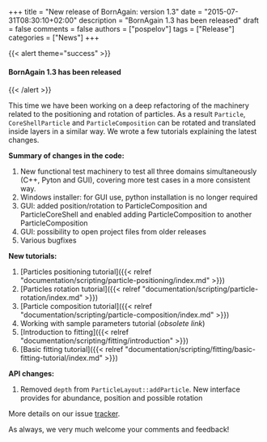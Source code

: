 +++
title = "New release of BornAgain: version 1.3"
date = "2015-07-31T08:30:10+02:00"
description = "BornAgain 1.3 has been released"
draft = false
comments = false
authors = ["pospelov"]
tags = ["Release"]
categories = ["News"]
+++

{{< alert theme="success" >}}
#### BornAgain 1.3 has been released
{{< /alert >}}

This time we have been working on a deep refactoring of the machinery related to the positioning and rotation of particles. As a result `Particle`, `CoreShellParticle` and `ParticleComposition` can be rotated and translated inside layers in a similar way. We wrote a few tutorials explaining the latest changes.

**Summary of changes in the code:**

1. New functional test machinery to test all three domains simultaneously (C++, Pyton and GUI), covering more test cases in a more consistent way.
1. Windows installer: for GUI use, python installation is no longer required
1. GUI: added position/rotation to ParticleComposition and ParticleCoreShell and enabled adding ParticleComposition to another ParticleComposition
1. GUI: possibility to open project files from older releases
1. Various bugfixes

**New tutorials:**

1. [Particles positioning tutorial]({{< relref "documentation/scripting/particle-positioning/index.md" >}})
1. [Particles rotation tutorial]({{< relref "documentation/scripting/particle-rotation/index.md" >}})
1. [Particle composition tutorial]({{< relref "documentation/scripting/particle-composition/index.md" >}})
1. Working with sample parameters tutorial (*obsolete link*)
1. [Introduction to fitting]({{< relref "documentation/scripting/fitting/introduction" >}})
1. [Basic fitting tutorial]({{< relref "documentation/scripting/fitting/basic-fitting-tutorial/index.md" >}})

**API changes:**

1. Removed `depth` from `ParticleLayout::addParticle`. New interface provides for abundance, position and possible rotation

More details on our issue [tracker](http://apps.jcns.fz-juelich.de/redmine/versions/29).

As always, we very much welcome your comments and feedback!
